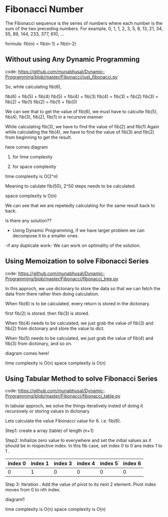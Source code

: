 # Fibonacci Number

The Fibonacci sequence is the series of numbers where each number is the sum of the two preceding numbers. For example, 0, 1, 1, 2, 3, 5, 8, 13, 21, 34, 55, 89, 144, 233, 377, 610, …


formula: fib(n) = fib(n-1) + fib(n-2)



## Without using Any Dynamic Programming
code: https://github.com/munabhusal/Dynamic-Programming/blob/master/Fibonacci/just_fibonacci.py

So, while calculating fib(6),

fib(6) = fib(5) + fib(4)
fib(5) = fib(4) + fib(3)
fib(4) = fib(3) + fib(2)
fib(3) = fib(2) + fib(1)
fib(2) = fib(1) + fib(0)

We can see that to get the value of fib(6), we must have to calculte fib(5), fib(4), fib(3), fib(2), fib(1) in a recursive manner

While calculating fib(3), we have to find the value of fib(2) and fib(1)
Again while calculating the fib(4), we have to find the value of fib(3) and fib(2) from beginning to get the result.



here comes diagram

1. for time complexity

2. for space complexity



time complexity is O(2^n)

Meaning to calulate fib(50), 2^50 steps needs to be calculated.

space complexity is O(n)


We can see that we are repetedly calculating for the same result back to back. 

Is there any solution??

- Using Dynamic Programming, if we have larger problem we can decompose it to a smaller ones.

-if any duplicate work- We can work on optimality of the solution.

## Using Memoization to solve Fibonacci Series
code: https://github.com/munabhusal/Dynamic-Programming/blob/master/Fibonacci/fibonacci_tree.py

In this approch, we use dictonary to store the data so that we can fetch the data from there rather then doing calculation.

When fib(6) is to be calculated, every return is stored in the dictonary.

first fib(2) is stored.
then fib(3) is stored.

When fib(4) needs to be calculated, we just grab the value of fib(3) and fib(2) from dictonary and store the value to dict.

When fib(5) needs to be calculated, we just grab the value of fib(4) and fib(3) from dictonary,
and so on.



diagram comes here!


time complexity is O(n)
space complexity is O(n)

## Using Tabular Method to solve Fibonacci Series
code: https://github.com/munabhusal/Dynamic-Programming/blob/master/Fibonacci/fibonacci_table.py


In tabular approch, we solve the things iteratively insted of doing it recursively or storing values in dictonary

Lets calculate the value Fibonacci value for 6. i.e. fib(6).

Step1: create a array (table) of length (n+1)

Step2: Initialize zero value to everywhere and set the initial values as it should be in respective index. In this fib case, set index 0 to 0 ans index 1 to 1 .


| index 0 | index 1 | index 3| index 4 |index 5 | index 6 |
| ------- | ------- | ------ | ------- | ------ | ------- |
|    0    |    1    |    0   |    0    |    0    |    0   | 

Step 3:
Iteration : Add the value of pivot to its next 2 element. Pivot index moves from 0 to nth index.

diagram!!

time complexity is O(n)
space complexity is O(n)